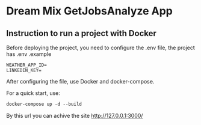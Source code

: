 # Dream Mix GetJobsAnalyze App

## Instruction to run a project with Docker
Before deploying the project, you need to configure the .env file, the project has .env .example
```
WEATHER_APP_ID=
LINKEDIN_KEY=
```

After configuring the file, use Docker and docker-compose.

For a quick start, use:
```dockerfile
docker-compose up -d --build
```

By this url you can achive the site http://127.0.0.1:3000/

